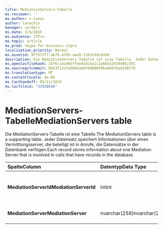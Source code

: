 ```yaml
---
title: MediationServers-Tabelle
ms.reviewer: ''
ms.author: v-lanac
author: lanachin
manager: serdars
ms.date: 3/9/2015
ms.audience: ITPro
ms.topic: article
ms.prod: skype-for-business-itpro
localization_priority: Normal
ms.assetid: 9f757377-ab79-4795-aaa9-1163cb9c8a59
description: Die MediationServers-Tabelle ist eine Tabelle. Jeder Datensatz speichert Informationen über einen Vermittlungsserver, die beteiligt ist in Anrufe, die Datensätze in der Datenbank verfügen.
ms.openlocfilehash: 25f6c14a903ffde424cba1c2a6bb3292040b2391
ms.sourcegitcommit: bb53f131fabb03a66f0d000f8ba668fbad190778
ms.translationtype: MT
ms.contentlocale: de-DE
ms.lasthandoff: 05/11/2019
ms.locfileid: "33930546"
---
```

# <a name="mediationservers-table"></a><span data-ttu-id="7e931-104">MediationServers-Tabelle</span><span class="sxs-lookup"><span data-stu-id="7e931-104">MediationServers table</span></span>
 
<span data-ttu-id="7e931-105">Die MediationServers-Tabelle ist eine Tabelle.</span><span class="sxs-lookup"><span data-stu-id="7e931-105">The MediationServers table is a supporting table.</span></span> <span data-ttu-id="7e931-106">Jeder Datensatz speichert Informationen über einen Vermittlungsserver, die beteiligt ist in Anrufe, die Datensätze in der Datenbank verfügen.</span><span class="sxs-lookup"><span data-stu-id="7e931-106">Each record stores information about one Mediation Server that is involved in calls that have records in the database.</span></span>
  
|<span data-ttu-id="7e931-107">**Spalte**</span><span class="sxs-lookup"><span data-stu-id="7e931-107">**Column**</span></span>|<span data-ttu-id="7e931-108">**Datentyp**</span><span class="sxs-lookup"><span data-stu-id="7e931-108">**Data Type**</span></span>|<span data-ttu-id="7e931-109">**Schlüssel/Index**</span><span class="sxs-lookup"><span data-stu-id="7e931-109">**Key/Index**</span></span>|<span data-ttu-id="7e931-110">**Details**</span><span class="sxs-lookup"><span data-stu-id="7e931-110">**Details**</span></span>|
|:-----|:-----|:-----|:-----|
|<span data-ttu-id="7e931-111">**MediationServerId**</span><span class="sxs-lookup"><span data-stu-id="7e931-111">**MediationServerId**</span></span> <br/> |<span data-ttu-id="7e931-112">int</span><span class="sxs-lookup"><span data-stu-id="7e931-112">int</span></span>  <br/> |<span data-ttu-id="7e931-113">Primary</span><span class="sxs-lookup"><span data-stu-id="7e931-113">Primary</span></span>  <br/> |<span data-ttu-id="7e931-114">Eindeutige Zahl, die diesen Vermittlungsserver identifiziert.</span><span class="sxs-lookup"><span data-stu-id="7e931-114">Unique number identifying this Mediation Server.</span></span>  <br/> |
|<span data-ttu-id="7e931-115">**MediationServer**</span><span class="sxs-lookup"><span data-stu-id="7e931-115">**MediationServer**</span></span> <br/> |<span data-ttu-id="7e931-116">nvarchar(256)</span><span class="sxs-lookup"><span data-stu-id="7e931-116">nvarchar(256)</span></span>  <br/> | <br/> |<span data-ttu-id="7e931-117">Name des Vermittlungsservers.</span><span class="sxs-lookup"><span data-stu-id="7e931-117">Mediation Server name.</span></span>  <br/> |
   

